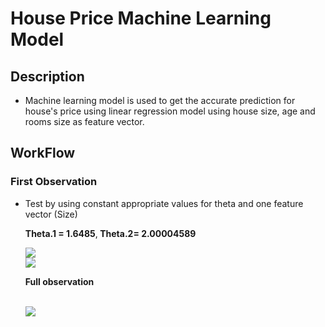 <h1> House Price Machine Learning Model </h1>
<h2>Description</h2>
  <ul>
    <li>
      Machine learning model is used to get the accurate prediction for house's price using linear regression model using house size, age and rooms size as feature vector.
    </li>
  </ul>
  
<h2>WorkFlow</h2>
<h3>First Observation</h3>
<ul>
  <li>
    <p>Test by using constant appropriate values for theta and one feature vector (Size)</p>
    <p><b>Theta.1 = 1.6485</b>,<b> Theta.2= 2.00004589 </b></p>
    <img src="https://i.imgur.com/4nURc30.png"/>
    <br/>
    <img src="https://i.imgur.com/fBOLTD4l.png"/>
    <br/>
    <p><b>Full observation</b></p>
    <br/>
    <img src="https://i.imgur.com/zof3wFo.png"/>
    <br/>
  </li>
</ul>
  
